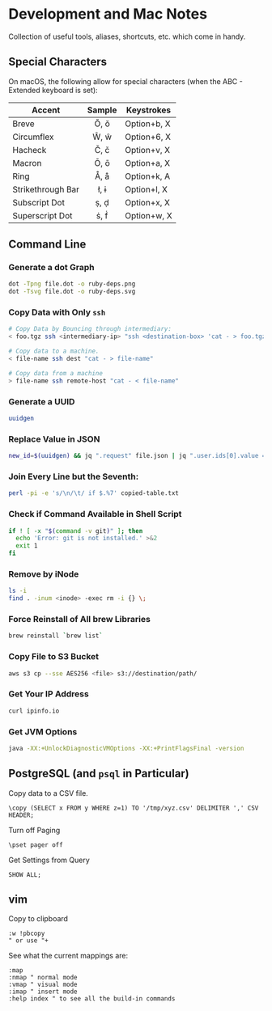 # Development and Mac Notes

Collection of useful tools, aliases, shortcuts, etc. which come in handy.


## Special Characters

On macOS, the following allow for special characters (when the ABC - Extended
keyboard is set):

| Accent | Sample | Keystrokes |
| ------ |:------:| ---------- |
| Breve | Ŏ, ŏ | Option+b, X |
| Circumflex | Ŵ, ŵ | Option+6, X |
| Hacheck | Č, č | Option+v, X |
| Macron | Ō, ō | Option+a, X |
| Ring | Å, å | Option+k, A |
| Strikethrough Bar | ł, ɨ | Option+l, X |
| Subscript Dot | ṣ, ḍ | Option+x, X |
| Superscript Dot | ṡ, ḟ | Option+w, X |


## Command Line


### Generate a dot Graph
```bash
dot -Tpng file.dot -o ruby-deps.png
dot -Tsvg file.dot -o ruby-deps.svg
```

### Copy Data with Only `ssh`
```bash
# Copy Data by Bouncing through intermediary:
< foo.tgz ssh <intermediary-ip> "ssh <destination-box> 'cat - > foo.tgz'"

# Copy data to a machine.
< file-name ssh dest "cat - > file-name"

# Copy data from a machine
> file-name ssh remote-host "cat - < file-name"
```

### Generate a UUID
```bash
uuidgen
```

### Replace Value in JSON
```bash
new_id=$(uuidgen) && jq ".request" file.json | jq ".user.ids[0].value = \"${new_id}\"" | pbcopy
```

### Join Every Line but the Seventh:
```bash
perl -pi -e 's/\n/\t/ if $.%7' copied-table.txt
```

### Check if Command Available in Shell Script
```bash
if ! [ -x "$(command -v git)" ]; then
  echo 'Error: git is not installed.' >&2
  exit 1
fi
```

### Remove by iNode
```bash
ls -i
find . -inum <inode> -exec rm -i {} \;
```

### Force Reinstall of All brew Libraries
```bash
brew reinstall `brew list`
```

### Copy File to S3 Bucket
```bash
aws s3 cp --sse AES256 <file> s3://destination/path/
```

### Get Your IP Address
```bash
curl ipinfo.io
```

### Get JVM Options
```bash
java -XX:+UnlockDiagnosticVMOptions -XX:+PrintFlagsFinal -version
```


## PostgreSQL (and `psql` in Particular)

Copy data to a CSV file.
```
\copy (SELECT x FROM y WHERE z=1) TO '/tmp/xyz.csv' DELIMITER ',' CSV HEADER;
```

Turn off Paging
```
\pset pager off
```

Get Settings from Query
```
SHOW ALL;
```


## vim

Copy to clipboard
```
:w !pbcopy
" or use "+
```

See what the current mappings are:
```
:map
:nmap " normal mode
:vmap " visual mode
:imap " insert mode
:help index " to see all the build-in commands
```

